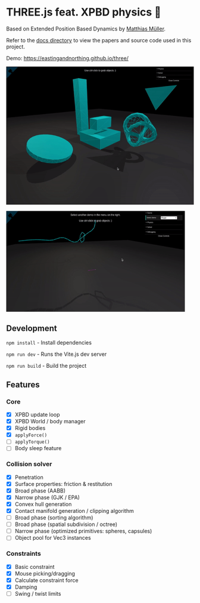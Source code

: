 # THREE.js feat. XPBD physics 🌈
Based on Extended Position Based Dynamics by [Matthias Müller](https://github.com/matthias-research). 

Refer to the [docs directory](./docs/) to view the papers and source code used in this project. 

Demo: https://eastingandnorthing.github.io/three/ 

![](videos/ezgif-3-06fe46f4ea.gif)

![](videos/ezgif-1-0367741c60.gif)

## Development
`npm install` - Install dependencies

`npm run dev` - Runs the Vite.js dev server

`npm run build` - Build the project

## Features

### Core
- [x] XPBD update loop 
- [x] XPBD World / body manager
- [x] Rigid bodies
- [x] `applyForce()`
- [ ] `applyTorque()`
- [ ] Body sleep feature

### Collision solver
- [x] Penetration
- [x] Surface properties: friction & restitution
- [x] Broad phase (AABB)
- [x] Narrow phase (GJK / EPA)
- [x] Convex hull generation
- [x] Contact manifold generation / clipping algorithm
- [ ] Broad phase (sorting algorithm)
- [ ] Broad phase (spatial subdivision / octree)
- [ ] Narrow phase (optimized primitives: spheres, capsules)
- [ ] Object pool for Vec3 instances

### Constraints
- [x] Basic constraint
- [x] Mouse picking/dragging
- [x] Calculate constraint force
- [x] Damping
- [ ] Swing / twist limits

